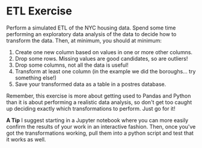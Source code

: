 # ETL Exercise

Perform a simulated ETL of the NYC housing data. Spend some time performing an exploratory data analysis of the data to decide how to transform the data. Then, at minimum, you should at minimum:

1. Create one new column based on values in one or more other columns.
2. Drop some rows. Missing values are good candidates, so are outliers!
3. Drop some columns, not all the data is useful!
4. Transform at least one column (in the example we did the boroughs... try something else!)
5. Save your transformed data as a table in a postres database.

Remember, this exercise is more about getting used to Pandas and Python than it is about performing a realistic data analysis, so don't get too caught up deciding exactly which transformations to perform. Just go for it!

**A Tip** I suggest starting in a Jupyter notebook where you can more easily confirm the results of your work in an interactive fashion. Then, once you've got the transformations working, pull them into a python script and test that it works as well.